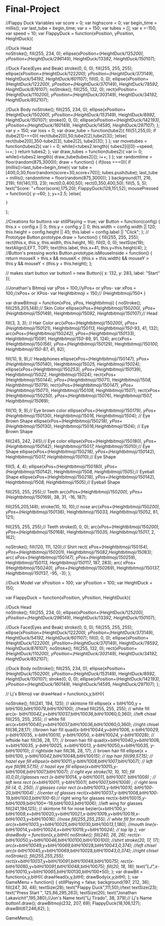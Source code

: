 # Final-Project
//Flappy Duck Variables
var score = 0;
var highscore = 0;
var begin_time = millis();
var last_tube = begin_time;
var x = 150;
var tubes = [];
var x =-150;
var speed = 10;
var FlappyDuck = function(xPosition, yPosition, HeightDuck){
    
//Duck Head   
noStroke();
fill(255, 234, 0);
ellipse(xPosition+(HeightDuck/125*200), yPosition+(HeightDuck/296*149), HeightDuck/133*92, HeightDuck/150*107);

//Duck Face(Eyes and Beak)
stroke(0, 0, 0);
fill(255, 255, 255);
ellipse(xPosition+(HeightDuck/122*200), yPosition+(HeightDuck/373*149), HeightDuck/541*92, HeightDuck/601*107);
fill(0, 0, 0);
ellipse(xPosition+(HeightDuck/122*200), yPosition+(HeightDuck/370*149), HeightDuck/785*92, HeightDuck/876*107);
noStroke();
fill(255, 132, 0);
rect(xPosition+(HeightDuck/110*200), yPosition+(HeightDuck/303*149), HeightDuck/341*92, HeightDuck/852*107);

//Duck Body 
noStroke();
fill(255, 234, 0);
ellipse(xPosition+(HeightDuck/150*200), yPosition+(HeightDuck/153*149), HeightDuck/89*92, HeightDuck/150*107);
stroke(0, 0, 0);
ellipse(xPosition+(HeightDuck/142*193), yPosition+(HeightDuck/160*149), HeightDuck/145*95, HeightDuck/297*107);
};
var y = 150;
var loss = 0;
var draw_tube = function(tube2){
    fill(51,255,0);
    if (tube2[1]===0){
    rect(tube2[0],50,tube2[2],tube2[3]);
    }else{
        rect(tube2[0],350-tube2[3], tube2[2], tube2[3]);
    }
};
var movetubes = function(tubes2){
    var i = 0;
while(i<tubes2.length){
    tubes2[i][0]-=speed;
    i++;
}
return tubes2;
};
var draw_tubes = function(tubes2){
    var i= 0;
    while(i<tubes2.length){
        draw_tube(tubes2[i]);
        i++;
    }
};
var randomtime = floor(random(875,3000));
draw = function() {
if(loss ===0){
if (millis()>last_tube+begin_time){
var tube = [400,0,30,floor(random(score+30,score+70))];
tubes.push(tube);
last_tube = millis();
randomtime = floor(random(875,3000));
}
background(11, 216, 219);
fill(140,113, 23);
rect(0,0,400,50);
rect(0,350,400,50);
fill(5, 5, 5);
text("Score: "+floor(score),175,20);
FlappyDuck(128,151,52);
mousePressed = function(){
y-=60;
};
y+=2.5;
}else{

    }
};

//Creations for buttons
var stillPlaying = true;
var Button = function(config) {
    this.x = config.x || 0;
    this.y = config.y || 0;
    this.width = config.width || 120;
    this.height = config.height || 45;
    this.label = config.label || "Click";
};
// Prototype
Button.prototype.draw = function() {
    fill(255, 255, 255);
    rect(this.x, this.y, this.width, this.height, 16);
    fill(0, 0, 0);
    textSize(19);
    textAlign(LEFT, TOP);
    text(this.label, this.x+41, this.y+this.height/4);
};
//Button's pressing works
Button.prototype.isMouseInside = function() {
    return mouseX > this.x &&
          mouseX < (this.x + this.width) &&
          mouseY > this.y &&
          mouseY < (this.y + this.height);
};


// makes start button
var button1 = new Button({
    x: 132,
    y: 283,
    label: "Start"
});

//Jonathan's Bitmoji
 var yPos = 100;//yPos+ or yPos-
 var xPos = 100;//xPos+ or XPos-
 var Heightbitmoji = 150;// (Heightbitmoji/150* )

var drawBitmoji = function(xPos, yPos, Heightbitmoji)
{
noStroke();
fill(255,205,148);// Skin Color
ellipse(xPos+(Heightbitmoji/150*200), yPos+(Heightbitmoji/150*149), Heightbitmoji/150*92, Heightbitmoji/150*107);// Head

fill(3, 3, 3); // Hair Color
arc(xPos+(Heightbitmoji/150*200), yPos+(Heightbitmoji/150*121), Heightbitmoji/150*113, Heightbitmoji/150*-93, 41, 132);
arc(xPos+(Heightbitmoji/150*242), yPos+(Heightbitmoji/150*133), Heightbitmoji/150*91, Heightbitmoji/150*-89, 91, 124);
arc(xPos+(Heightbitmoji/150*156), yPos+(Heightbitmoji/150*129), Heightbitmoji/150*100, Heightbitmoji/150*-87, 41, 82);

fill(10, 9, 9);// Headphones
ellipse(xPos+(Heightbitmoji/150*147), yPos+(Heightbitmoji/150*140), Heightbitmoji/150*25, Heightbitmoji/150*24);
ellipse(xPos+(Heightbitmoji/150*253), yPos+(Heightbitmoji/150*139), Heightbitmoji/150*22, Heightbitmoji/150*24);
rect(xPos+(Heightbitmoji/150*144), yPos+(Heightbitmoji/150*71), Heightbitmoji/150*8, Heightbitmoji/150*79);
rect(xPos+(Heightbitmoji/150*147), yPos+(Heightbitmoji/150*71), Heightbitmoji/150*108, Heightbitmoji/150*7);
rect(xPos+(Heightbitmoji/150*250), yPos+(Heightbitmoji/150*76), Heightbitmoji/150*7, Heightbitmoji/150*69);

fill(10, 9, 9);// Eye brown color
ellipse(xPos+(Heightbitmoji/150*179), yPos+(Heightbitmoji/150*130), Heightbitmoji/150*16, Heightbitmoji/150*4); // Eye Brown Shape
ellipse(xPos+(Heightbitmoji/150*218), yPos+(Heightbitmoji/150*130), Heightbitmoji/150*16,Heightbitmoji/150*4); // Eye Brown Shape

fill(245, 242, 245);// Eye color
ellipse(xPos+(Heightbitmoji/150*180), yPos+(Heightbitmoji/150*142), Heightbitmoji/150*17, Heightbitmoji/150*10);// Eye Shape
ellipse(xPos+(Heightbitmoji/150*218), yPos+(Heightbitmoji/150*142), Heightbitmoji/150*17, Heightbitmoji/150*10);// Eye Shape

fill(5, 4, 4);
ellipse(xPos+(Heightbitmoji/150*180), yPos+(Heightbitmoji/150*142), Heightbitmoji/150*8, Heightbitmoji/150*5);// Eyeball Shape
ellipse(xPos+(Heightbitmoji/150*218), yPos+(Heightbitmoji/150*142), Heightbitmoji/150*8, Heightbitmoji/150*5);// Eyeball Shape

fill(255, 255, 255);// Teeth
arc(xPos+(Heightbitmoji/150*200), yPos+(Heightbitmoji/150*169), 38, 31, -16, 187);

fill(255,205,148);
stroke(10, 10, 10);// nose
arc(xPos+(Heightbitmoji/150*200), yPos+(Heightbitmoji/150*136), Heightbitmoji/150*33, Heightbitmoji/150*52, 61, 121);

fill(255, 255, 255);// Teeth
stroke(0, 0, 0);
arc(xPos+(Heightbitmoji/150*200), yPos+(Heightbitmoji/150*168), Heightbitmoji/150*35, Heightbitmoji/150*17, 2, 162);

noStroke();
fill(120, 111, 120);// Shirt
rect( xPos+(Heightbitmoji/150*154), yPos+(Heightbitmoji/150*201), Heightbitmoji/150*82,Heightbitmoji/150*83);
arc( xPos+(Heightbitmoji/150*147), yPos+(Heightbitmoji/150*259), Heightbitmoji/150*113, Heightbitmoji/150*117, 187, 283);
arc( xPos+(Heightbitmoji/150*240), yPos+(Heightbitmoji/150*269), Heightbitmoji/150*137, Heightbitmoji/150*137, -95, -3);
};

//Duck Model
var xPosition = 100;
var yPosition = 100;
var HeightDuck = 150;

var FlappyDuck = function(xPosition, yPosition, HeightDuck){
    
//Duck Head   
noStroke();
fill(255, 234, 0);
ellipse(xPosition+(HeightDuck/125*200), yPosition+(HeightDuck/296*149), HeightDuck/133*92, HeightDuck/150*107);

//Duck Face(Eyes and Beak)
stroke(0, 0, 0);
fill(255, 255, 255);
ellipse(xPosition+(HeightDuck/122*200), yPosition+(HeightDuck/373*149), HeightDuck/541*92, HeightDuck/601*107);
fill(0, 0, 0);
ellipse(xPosition+(HeightDuck/122*200), yPosition+(HeightDuck/370*149), HeightDuck/785*92, HeightDuck/876*107);
noStroke();
fill(255, 132, 0);
rect(xPosition+(HeightDuck/110*200), yPosition+(HeightDuck/303*149), HeightDuck/341*92, HeightDuck/852*107);

//Duck Body 
noStroke();
fill(255, 234, 0);
ellipse(xPosition+(HeightDuck/150*200), yPosition+(HeightDuck/153*149), HeightDuck/89*92, HeightDuck/150*107);
stroke(0, 0, 0);
ellipse(xPosition+(HeightDuck/142*193), yPosition+(HeightDuck/160*149), HeightDuck/145*95, HeightDuck/297*107);
};

// Lj's Bitmoji
var drawHead = function(x,y,bitH){

noStroke();
fill(241, 194, 125); // skintone fill
ellipse(x + bitH/100,y + bitH/100,bitH/100*79,bitH/100*100); //head
fill(255, 255, 255); // white fill
arc(x- bitH/100*42,y+bitH/100*37,bitH/100*36,bitH/100*60,0,360); //left chisel
fill(255, 255, 255); // white fill
arc(x+bitH/100*40,y+bitH/100*37,bitH/100*36,bitH/100*60,0,360); //right chisel
fill(36,28,17); //brown hair fill
quad(x-bitH/100*44,y+bitH/100*6, x-bitH/100*29, y-bitH/100*35, x-bitH/100*10, y-bitH/100*50, x-bitH/100*24, y-bitH/100*28); // leftside hair
fill(36, 28, 17); // brown hair fill
quad(x+bitH/100*40,y+bitH/100*8, x+bitH/100*35, y-bitH/100*25, x+bitH/100*13, y-bitH/100*50,x+bitH/100*35, y-bitH/100*10); // rightside hair
fill(36, 28, 17); // brown hair fill
ellipse(x + bitH/100, y-bitH/100*42,bitH/100*48,bitH/100*15); // top hair
fill(99,57,15); // hazel eye fill
ellipse(x-bitH/100*11,y-bitH/100*8,bitH/100*7,bitH/100*7); // left eye
fill(99,57,15); // hazel eye fill
ellipse(x+bitH/100*15,y-bitH/100*6,bitH/100*7,bitH/100*7); // right eye
stroke(10, 10, 10);
fill (0,0,0);//glasses
rect (x-bitH/100*14, y-bitH/100*11, bitH/100*7, bitH/100*9) ; // left lens
rect (x+bitH/100*11, y-bitH/100*11, bitH/100*7,bitH/100*9) ; // right lens
fill (4, 0, 250); // glasses color
rect (x+bitH/100*13,y-bitH/100*10, bitH/100*-20,bitH/100*4) ; //center of glasses
rect(x+bitH/100*37,y-bitH/100*8,bitH/100*-19,bitH/100*3,bitH/100*-6);// right wing for glasses
rect(x-bitH/100*15,y-bitH/100*9,bitH/100*-19,bitH/100*3,bitH/100*6); //left wing for glasses
fill(241,194,125); // skintone fill for nose
bezier(x+bitH/100,y-bitH/100*9,x+bitH/100*20,y+bitH/100*21,x-bitH/100*9,y+bitH/100*19,x-bitH/100*3,y+bitH/100*16); //nose
fill(255,255,255); // white fill for mouth
arc(x+bitH/100*3,y+bitH/100*25,bitH/100*30,bitH/100*13,1,180); //mouth
line(x-bitH/100*14,y+bitH/100*24,x+bitH/100*19,y+bitH/100*24); // top lip
};
var drawBody = function(x,y,bitH){
noStroke();
fill(240, 26, 26);
rect(x-bitH/100*50,y+bitH/100*46,bitH/100*100,bitH/100*100); //shirt
stroke(20, 17, 17);
arc(x+bitH/100*49,y+bitH/100*69,bitH/100*28,bitH/100*43,0,374); //left chisel
arc(x-bitH/100*45,y+bitH/100*69,bitH/100*28,bitH/100*43,0,374); //right chisel
noStroke();
fill(255,255,255);
rect(x+bitH/100*37,y+bitH/100*91,bitH/100*48,bitH/100*75);
rect(x-bitH/100*80,y+bitH/100*91,bitH/100*48,bitH/100*75);
fill(20, 18, 18);
text("LJ",x-bitH/100*10,y+bitH/100*65,bitH/100*130,bitH/100*50);
};
var drawBit = function(x,y,bitH){
    drawHead(x,y,bitH);
     drawBody(x,y,bitH);
};
var GameMenu = function() {
    stillPlaying = false;
    background(197, 212, 36);
    fill(247, 30, 48);
    textSize(28);
    text("Flappy Duck",111,50);//text
    textSize(23);
    text("Press Start ", 125,86,295,263);
    textSize(20);
    text("Jonathan Lakavichit",195,380);//Jon's Name
    text("Lj Tirado", 38, 379);// Lj's Name
    button1.draw();
    drawBitmoji(232, 207, 69);
    FlappyDuck(18,106,127);
    drawBit(67,246,62);
};

GameMenu();
